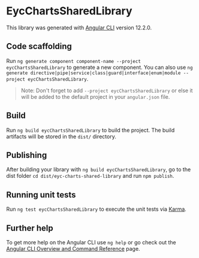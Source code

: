 # EycChartsSharedLibrary

This library was generated with [Angular CLI](https://github.com/angular/angular-cli) version 12.2.0.

## Code scaffolding

Run `ng generate component component-name --project eycChartsSharedLibrary` to generate a new component. You can also use `ng generate directive|pipe|service|class|guard|interface|enum|module --project eycChartsSharedLibrary`.
> Note: Don't forget to add `--project eycChartsSharedLibrary` or else it will be added to the default project in your `angular.json` file. 

## Build

Run `ng build eycChartsSharedLibrary` to build the project. The build artifacts will be stored in the `dist/` directory.

## Publishing

After building your library with `ng build eycChartsSharedLibrary`, go to the dist folder `cd dist/eyc-charts-shared-library` and run `npm publish`.

## Running unit tests

Run `ng test eycChartsSharedLibrary` to execute the unit tests via [Karma](https://karma-runner.github.io).

## Further help

To get more help on the Angular CLI use `ng help` or go check out the [Angular CLI Overview and Command Reference](https://angular.io/cli) page.
